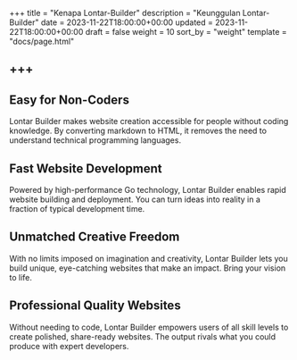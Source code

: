 +++
title = "Kenapa Lontar-Builder"
description = "Keunggulan Lontar-Builder"
date = 2023-11-22T18:00:00+00:00
updated = 2023-11-22T18:00:00+00:00
draft = false
weight = 10
sort_by = "weight"
template = "docs/page.html"

+++
---

## Easy for Non-Coders
Lontar Builder makes website creation accessible for people without coding knowledge. By converting markdown to HTML, it removes the need to understand technical programming languages.

## Fast Website Development
Powered by high-performance Go technology, Lontar Builder enables rapid website building and deployment. You can turn ideas into reality in a fraction of typical development time.

## Unmatched Creative Freedom
With no limits imposed on imagination and creativity, Lontar Builder lets you build unique, eye-catching websites that make an impact. Bring your vision to life.

## Professional Quality Websites
Without needing to code, Lontar Builder empowers users of all skill levels to create polished, share-ready websites. The output rivals what you could produce with expert developers.
